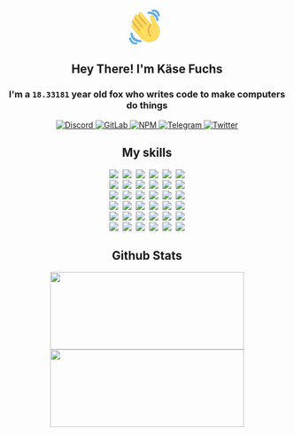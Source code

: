 <div><p align=center><img src=./resources/images/wave.gif width=64px height=64px></p><h2 align=center>Hey There! I'm Käse Fuchs</h2><h3 align=center>I'm a <code>18.33181</code> year old fox who writes code to make computers do things</h3><p align=center><a href=https://discord.com/users/507526681125322772><img alt=Discord src="https://img.shields.io/badge/Discord-5865F2?logo=discord&logoColor=white&style=flat-square#fc1d206d0d639602bcf327ff6de237a7"> </a><a href=https://gitlab.com/kasefuchs><img alt=GitLab src="https://img.shields.io/badge/GitLab-330F63?logo=gitlab&logoColor=white&style=flat-square#fc1d206d0d639602bcf327ff6de237a7"> </a><a href=https://npmjs.com/~kasefuchs><img alt=NPM src="https://img.shields.io/badge/NPM-CB3837?logo=npm&logoColor=white&style=flat-square#fc1d206d0d639602bcf327ff6de237a7"> </a><a href=https://t.me/kasefuchs><img alt=Telegram src="https://img.shields.io/badge/Telegram-2CA5E0?logo=telegram&logoColor=white&style=flat-square#fc1d206d0d639602bcf327ff6de237a7"> </a><a href=https://twitter.com/kasefuchs><img alt=Twitter src="https://img.shields.io/badge/Twitter-1DA1F2?logo=twitter&logoColor=white&style=flat-square#fc1d206d0d639602bcf327ff6de237a7"></a></p><h2 align=center>My skills</h2><p align=center><a href=https://aws.amazon.com/ ><picture><source srcset="https://skillicons.dev/icons?i=aws&theme=dark#fc1d206d0d639602bcf327ff6de237a7" media="(prefers-color-scheme: dark)"><source srcset="https://skillicons.dev/icons?i=aws&theme=light#fc1d206d0d639602bcf327ff6de237a7" media="(prefers-color-scheme: light), (prefers-color-scheme: no-preference)"><img src="https://skillicons.dev/icons?i=aws&theme=light#fc1d206d0d639602bcf327ff6de237a7"></picture></a>&nbsp;&nbsp;<a href=https://en.wikipedia.org/wiki/Bash_(Unix_shell)><picture><source srcset="https://skillicons.dev/icons?i=bash&theme=dark#fc1d206d0d639602bcf327ff6de237a7" media="(prefers-color-scheme: dark)"><source srcset="https://skillicons.dev/icons?i=bash&theme=light#fc1d206d0d639602bcf327ff6de237a7" media="(prefers-color-scheme: light), (prefers-color-scheme: no-preference)"><img src="https://skillicons.dev/icons?i=bash&theme=light#fc1d206d0d639602bcf327ff6de237a7"></picture></a>&nbsp;&nbsp;<a href=https://discord.com/developers/docs><picture><source srcset="https://skillicons.dev/icons?i=bots&theme=dark#fc1d206d0d639602bcf327ff6de237a7" media="(prefers-color-scheme: dark)"><source srcset="https://skillicons.dev/icons?i=bots&theme=light#fc1d206d0d639602bcf327ff6de237a7" media="(prefers-color-scheme: light), (prefers-color-scheme: no-preference)"><img src="https://skillicons.dev/icons?i=bots&theme=light#fc1d206d0d639602bcf327ff6de237a7"></picture></a>&nbsp;&nbsp;<a href=https://www.cloudflare.com/ ><picture><source srcset="https://skillicons.dev/icons?i=cloudflare&theme=dark#fc1d206d0d639602bcf327ff6de237a7" media="(prefers-color-scheme: dark)"><source srcset="https://skillicons.dev/icons?i=cloudflare&theme=light#fc1d206d0d639602bcf327ff6de237a7" media="(prefers-color-scheme: light), (prefers-color-scheme: no-preference)"><img src="https://skillicons.dev/icons?i=cloudflare&theme=light#fc1d206d0d639602bcf327ff6de237a7"></picture></a>&nbsp;&nbsp;<a href=https://en.wikipedia.org/wiki/CSS><picture><source srcset="https://skillicons.dev/icons?i=css&theme=dark#fc1d206d0d639602bcf327ff6de237a7" media="(prefers-color-scheme: dark)"><source srcset="https://skillicons.dev/icons?i=css&theme=light#fc1d206d0d639602bcf327ff6de237a7" media="(prefers-color-scheme: light), (prefers-color-scheme: no-preference)"><img src="https://skillicons.dev/icons?i=css&theme=light#fc1d206d0d639602bcf327ff6de237a7"></picture></a>&nbsp;&nbsp;<a href=https://www.docker.com/ ><picture><source srcset="https://skillicons.dev/icons?i=docker&theme=dark#fc1d206d0d639602bcf327ff6de237a7" media="(prefers-color-scheme: dark)"><source srcset="https://skillicons.dev/icons?i=docker&theme=light#fc1d206d0d639602bcf327ff6de237a7" media="(prefers-color-scheme: light), (prefers-color-scheme: no-preference)"><img src="https://skillicons.dev/icons?i=docker&theme=light#fc1d206d0d639602bcf327ff6de237a7"></picture></a><br><a href=https://www.electronjs.org/ ><picture><source srcset="https://skillicons.dev/icons?i=electron&theme=dark#fc1d206d0d639602bcf327ff6de237a7" media="(prefers-color-scheme: dark)"><source srcset="https://skillicons.dev/icons?i=electron&theme=light#fc1d206d0d639602bcf327ff6de237a7" media="(prefers-color-scheme: light), (prefers-color-scheme: no-preference)"><img src="https://skillicons.dev/icons?i=electron&theme=light#fc1d206d0d639602bcf327ff6de237a7"></picture></a>&nbsp;&nbsp;<a href=https://expressjs.com/ ><picture><source srcset="https://skillicons.dev/icons?i=express&theme=dark#fc1d206d0d639602bcf327ff6de237a7" media="(prefers-color-scheme: dark)"><source srcset="https://skillicons.dev/icons?i=express&theme=light#fc1d206d0d639602bcf327ff6de237a7" media="(prefers-color-scheme: light), (prefers-color-scheme: no-preference)"><img src="https://skillicons.dev/icons?i=express&theme=light#fc1d206d0d639602bcf327ff6de237a7"></picture></a>&nbsp;&nbsp;<a href=https://www.figma.com/ ><picture><source srcset="https://skillicons.dev/icons?i=figma&theme=dark#fc1d206d0d639602bcf327ff6de237a7" media="(prefers-color-scheme: dark)"><source srcset="https://skillicons.dev/icons?i=figma&theme=light#fc1d206d0d639602bcf327ff6de237a7" media="(prefers-color-scheme: light), (prefers-color-scheme: no-preference)"><img src="https://skillicons.dev/icons?i=figma&theme=light#fc1d206d0d639602bcf327ff6de237a7"></picture></a>&nbsp;&nbsp;<a href=https://firebase.google.com/ ><picture><source srcset="https://skillicons.dev/icons?i=firebase&theme=dark#fc1d206d0d639602bcf327ff6de237a7" media="(prefers-color-scheme: dark)"><source srcset="https://skillicons.dev/icons?i=firebase&theme=light#fc1d206d0d639602bcf327ff6de237a7" media="(prefers-color-scheme: light), (prefers-color-scheme: no-preference)"><img src="https://skillicons.dev/icons?i=firebase&theme=light#fc1d206d0d639602bcf327ff6de237a7"></picture></a>&nbsp;&nbsp;<a href=https://flask.palletsprojects.com/ ><picture><source srcset="https://skillicons.dev/icons?i=flask&theme=dark#fc1d206d0d639602bcf327ff6de237a7" media="(prefers-color-scheme: dark)"><source srcset="https://skillicons.dev/icons?i=flask&theme=light#fc1d206d0d639602bcf327ff6de237a7" media="(prefers-color-scheme: light), (prefers-color-scheme: no-preference)"><img src="https://skillicons.dev/icons?i=flask&theme=light#fc1d206d0d639602bcf327ff6de237a7"></picture></a>&nbsp;&nbsp;<a href=https://cloud.google.com/ ><picture><source srcset="https://skillicons.dev/icons?i=gcp&theme=dark#fc1d206d0d639602bcf327ff6de237a7" media="(prefers-color-scheme: dark)"><source srcset="https://skillicons.dev/icons?i=gcp&theme=light#fc1d206d0d639602bcf327ff6de237a7" media="(prefers-color-scheme: light), (prefers-color-scheme: no-preference)"><img src="https://skillicons.dev/icons?i=gcp&theme=light#fc1d206d0d639602bcf327ff6de237a7"></picture></a><br><a href=https://git-scm.com/ ><picture><source srcset="https://skillicons.dev/icons?i=git&theme=dark#fc1d206d0d639602bcf327ff6de237a7" media="(prefers-color-scheme: dark)"><source srcset="https://skillicons.dev/icons?i=git&theme=light#fc1d206d0d639602bcf327ff6de237a7" media="(prefers-color-scheme: light), (prefers-color-scheme: no-preference)"><img src="https://skillicons.dev/icons?i=git&theme=light#fc1d206d0d639602bcf327ff6de237a7"></picture></a>&nbsp;&nbsp;<a href=https://github.com/ ><picture><source srcset="https://skillicons.dev/icons?i=github&theme=dark#fc1d206d0d639602bcf327ff6de237a7" media="(prefers-color-scheme: dark)"><source srcset="https://skillicons.dev/icons?i=github&theme=light#fc1d206d0d639602bcf327ff6de237a7" media="(prefers-color-scheme: light), (prefers-color-scheme: no-preference)"><img src="https://skillicons.dev/icons?i=github&theme=light#fc1d206d0d639602bcf327ff6de237a7"></picture></a>&nbsp;&nbsp;<a href=https://gitlab.com/ ><picture><source srcset="https://skillicons.dev/icons?i=gitlab&theme=dark#fc1d206d0d639602bcf327ff6de237a7" media="(prefers-color-scheme: dark)"><source srcset="https://skillicons.dev/icons?i=gitlab&theme=light#fc1d206d0d639602bcf327ff6de237a7" media="(prefers-color-scheme: light), (prefers-color-scheme: no-preference)"><img src="https://skillicons.dev/icons?i=gitlab&theme=light#fc1d206d0d639602bcf327ff6de237a7"></picture></a>&nbsp;&nbsp;<a href=https://www.heroku.com/ ><picture><source srcset="https://skillicons.dev/icons?i=heroku&theme=dark#fc1d206d0d639602bcf327ff6de237a7" media="(prefers-color-scheme: dark)"><source srcset="https://skillicons.dev/icons?i=heroku&theme=light#fc1d206d0d639602bcf327ff6de237a7" media="(prefers-color-scheme: light), (prefers-color-scheme: no-preference)"><img src="https://skillicons.dev/icons?i=heroku&theme=light#fc1d206d0d639602bcf327ff6de237a7"></picture></a>&nbsp;&nbsp;<a href=https://en.wikipedia.org/wiki/HTML><picture><source srcset="https://skillicons.dev/icons?i=html&theme=dark#fc1d206d0d639602bcf327ff6de237a7" media="(prefers-color-scheme: dark)"><source srcset="https://skillicons.dev/icons?i=html&theme=light#fc1d206d0d639602bcf327ff6de237a7" media="(prefers-color-scheme: light), (prefers-color-scheme: no-preference)"><img src="https://skillicons.dev/icons?i=html&theme=light#fc1d206d0d639602bcf327ff6de237a7"></picture></a>&nbsp;&nbsp;<a href=https://en.wikipedia.org/wiki/JavaScript><picture><source srcset="https://skillicons.dev/icons?i=js&theme=dark#fc1d206d0d639602bcf327ff6de237a7" media="(prefers-color-scheme: dark)"><source srcset="https://skillicons.dev/icons?i=js&theme=light#fc1d206d0d639602bcf327ff6de237a7" media="(prefers-color-scheme: light), (prefers-color-scheme: no-preference)"><img src="https://skillicons.dev/icons?i=js&theme=light#fc1d206d0d639602bcf327ff6de237a7"></picture></a><br><a href=https://en.wikipedia.org/wiki/Linux><picture><source srcset="https://skillicons.dev/icons?i=linux&theme=dark#fc1d206d0d639602bcf327ff6de237a7" media="(prefers-color-scheme: dark)"><source srcset="https://skillicons.dev/icons?i=linux&theme=light#fc1d206d0d639602bcf327ff6de237a7" media="(prefers-color-scheme: light), (prefers-color-scheme: no-preference)"><img src="https://skillicons.dev/icons?i=linux&theme=light#fc1d206d0d639602bcf327ff6de237a7"></picture></a>&nbsp;&nbsp;<a href=https://mui.com/ ><picture><source srcset="https://skillicons.dev/icons?i=materialui&theme=dark#fc1d206d0d639602bcf327ff6de237a7" media="(prefers-color-scheme: dark)"><source srcset="https://skillicons.dev/icons?i=materialui&theme=light#fc1d206d0d639602bcf327ff6de237a7" media="(prefers-color-scheme: light), (prefers-color-scheme: no-preference)"><img src="https://skillicons.dev/icons?i=materialui&theme=light#fc1d206d0d639602bcf327ff6de237a7"></picture></a>&nbsp;&nbsp;<a href=https://en.wikipedia.org/wiki/Markdown><picture><source srcset="https://skillicons.dev/icons?i=md&theme=dark#fc1d206d0d639602bcf327ff6de237a7" media="(prefers-color-scheme: dark)"><source srcset="https://skillicons.dev/icons?i=md&theme=light#fc1d206d0d639602bcf327ff6de237a7" media="(prefers-color-scheme: light), (prefers-color-scheme: no-preference)"><img src="https://skillicons.dev/icons?i=md&theme=light#fc1d206d0d639602bcf327ff6de237a7"></picture></a>&nbsp;&nbsp;<a href=https://www.mongodb.com/ ><picture><source srcset="https://skillicons.dev/icons?i=mongodb&theme=dark#fc1d206d0d639602bcf327ff6de237a7" media="(prefers-color-scheme: dark)"><source srcset="https://skillicons.dev/icons?i=mongodb&theme=light#fc1d206d0d639602bcf327ff6de237a7" media="(prefers-color-scheme: light), (prefers-color-scheme: no-preference)"><img src="https://skillicons.dev/icons?i=mongodb&theme=light#fc1d206d0d639602bcf327ff6de237a7"></picture></a>&nbsp;&nbsp;<a href=https://www.mysql.com/ ><picture><source srcset="https://skillicons.dev/icons?i=mysql&theme=dark#fc1d206d0d639602bcf327ff6de237a7" media="(prefers-color-scheme: dark)"><source srcset="https://skillicons.dev/icons?i=mysql&theme=light#fc1d206d0d639602bcf327ff6de237a7" media="(prefers-color-scheme: light), (prefers-color-scheme: no-preference)"><img src="https://skillicons.dev/icons?i=mysql&theme=light#fc1d206d0d639602bcf327ff6de237a7"></picture></a>&nbsp;&nbsp;<a href=https://nextjs.org/ ><picture><source srcset="https://skillicons.dev/icons?i=nextjs&theme=dark#fc1d206d0d639602bcf327ff6de237a7" media="(prefers-color-scheme: dark)"><source srcset="https://skillicons.dev/icons?i=nextjs&theme=light#fc1d206d0d639602bcf327ff6de237a7" media="(prefers-color-scheme: light), (prefers-color-scheme: no-preference)"><img src="https://skillicons.dev/icons?i=nextjs&theme=light#fc1d206d0d639602bcf327ff6de237a7"></picture></a><br><a href=https://nodejs.org/en/ ><picture><source srcset="https://skillicons.dev/icons?i=nodejs&theme=dark#fc1d206d0d639602bcf327ff6de237a7" media="(prefers-color-scheme: dark)"><source srcset="https://skillicons.dev/icons?i=nodejs&theme=light#fc1d206d0d639602bcf327ff6de237a7" media="(prefers-color-scheme: light), (prefers-color-scheme: no-preference)"><img src="https://skillicons.dev/icons?i=nodejs&theme=light#fc1d206d0d639602bcf327ff6de237a7"></picture></a>&nbsp;&nbsp;<a href=https://www.postgresql.org/ ><picture><source srcset="https://skillicons.dev/icons?i=postgres&theme=dark#fc1d206d0d639602bcf327ff6de237a7" media="(prefers-color-scheme: dark)"><source srcset="https://skillicons.dev/icons?i=postgres&theme=light#fc1d206d0d639602bcf327ff6de237a7" media="(prefers-color-scheme: light), (prefers-color-scheme: no-preference)"><img src="https://skillicons.dev/icons?i=postgres&theme=light#fc1d206d0d639602bcf327ff6de237a7"></picture></a>&nbsp;&nbsp;<a href=https://learn.microsoft.com/en-us/powershell/ ><picture><source srcset="https://skillicons.dev/icons?i=powershell&theme=dark#fc1d206d0d639602bcf327ff6de237a7" media="(prefers-color-scheme: dark)"><source srcset="https://skillicons.dev/icons?i=powershell&theme=light#fc1d206d0d639602bcf327ff6de237a7" media="(prefers-color-scheme: light), (prefers-color-scheme: no-preference)"><img src="https://skillicons.dev/icons?i=powershell&theme=light#fc1d206d0d639602bcf327ff6de237a7"></picture></a>&nbsp;&nbsp;<a href=https://www.python.org/ ><picture><source srcset="https://skillicons.dev/icons?i=py&theme=dark#fc1d206d0d639602bcf327ff6de237a7" media="(prefers-color-scheme: dark)"><source srcset="https://skillicons.dev/icons?i=py&theme=light#fc1d206d0d639602bcf327ff6de237a7" media="(prefers-color-scheme: light), (prefers-color-scheme: no-preference)"><img src="https://skillicons.dev/icons?i=py&theme=light#fc1d206d0d639602bcf327ff6de237a7"></picture></a>&nbsp;&nbsp;<a href=https://www.raspberrypi.org/ ><picture><source srcset="https://skillicons.dev/icons?i=raspberrypi&theme=dark#fc1d206d0d639602bcf327ff6de237a7" media="(prefers-color-scheme: dark)"><source srcset="https://skillicons.dev/icons?i=raspberrypi&theme=light#fc1d206d0d639602bcf327ff6de237a7" media="(prefers-color-scheme: light), (prefers-color-scheme: no-preference)"><img src="https://skillicons.dev/icons?i=raspberrypi&theme=light#fc1d206d0d639602bcf327ff6de237a7"></picture></a>&nbsp;&nbsp;<a href=https://reactjs.org/ ><picture><source srcset="https://skillicons.dev/icons?i=react&theme=dark#fc1d206d0d639602bcf327ff6de237a7" media="(prefers-color-scheme: dark)"><source srcset="https://skillicons.dev/icons?i=react&theme=light#fc1d206d0d639602bcf327ff6de237a7" media="(prefers-color-scheme: light), (prefers-color-scheme: no-preference)"><img src="https://skillicons.dev/icons?i=react&theme=light#fc1d206d0d639602bcf327ff6de237a7"></picture></a><br><a href=https://redux.js.org/ ><picture><source srcset="https://skillicons.dev/icons?i=redux&theme=dark#fc1d206d0d639602bcf327ff6de237a7" media="(prefers-color-scheme: dark)"><source srcset="https://skillicons.dev/icons?i=redux&theme=light#fc1d206d0d639602bcf327ff6de237a7" media="(prefers-color-scheme: light), (prefers-color-scheme: no-preference)"><img src="https://skillicons.dev/icons?i=redux&theme=light#fc1d206d0d639602bcf327ff6de237a7"></picture></a>&nbsp;&nbsp;<a href=https://en.wikipedia.org/wiki/Regular_expression><picture><source srcset="https://skillicons.dev/icons?i=regex&theme=dark#fc1d206d0d639602bcf327ff6de237a7" media="(prefers-color-scheme: dark)"><source srcset="https://skillicons.dev/icons?i=regex&theme=light#fc1d206d0d639602bcf327ff6de237a7" media="(prefers-color-scheme: light), (prefers-color-scheme: no-preference)"><img src="https://skillicons.dev/icons?i=regex&theme=light#fc1d206d0d639602bcf327ff6de237a7"></picture></a>&nbsp;&nbsp;<a href=https://en.wikipedia.org/wiki/Sass_(stylesheet_language)><picture><source srcset="https://skillicons.dev/icons?i=sass&theme=dark#fc1d206d0d639602bcf327ff6de237a7" media="(prefers-color-scheme: dark)"><source srcset="https://skillicons.dev/icons?i=sass&theme=light#fc1d206d0d639602bcf327ff6de237a7" media="(prefers-color-scheme: light), (prefers-color-scheme: no-preference)"><img src="https://skillicons.dev/icons?i=sass&theme=light#fc1d206d0d639602bcf327ff6de237a7"></picture></a>&nbsp;&nbsp;<a href=https://www.typescriptlang.org/ ><picture><source srcset="https://skillicons.dev/icons?i=ts&theme=dark#fc1d206d0d639602bcf327ff6de237a7" media="(prefers-color-scheme: dark)"><source srcset="https://skillicons.dev/icons?i=ts&theme=light#fc1d206d0d639602bcf327ff6de237a7" media="(prefers-color-scheme: light), (prefers-color-scheme: no-preference)"><img src="https://skillicons.dev/icons?i=ts&theme=light#fc1d206d0d639602bcf327ff6de237a7"></picture></a>&nbsp;&nbsp;<a href=https://unity.com/ ><picture><source srcset="https://skillicons.dev/icons?i=unity&theme=dark#fc1d206d0d639602bcf327ff6de237a7" media="(prefers-color-scheme: dark)"><source srcset="https://skillicons.dev/icons?i=unity&theme=light#fc1d206d0d639602bcf327ff6de237a7" media="(prefers-color-scheme: light), (prefers-color-scheme: no-preference)"><img src="https://skillicons.dev/icons?i=unity&theme=light#fc1d206d0d639602bcf327ff6de237a7"></picture></a>&nbsp;&nbsp;<a href=https://workers.cloudflare.com/ ><picture><source srcset="https://skillicons.dev/icons?i=workers&theme=dark#fc1d206d0d639602bcf327ff6de237a7" media="(prefers-color-scheme: dark)"><source srcset="https://skillicons.dev/icons?i=workers&theme=light#fc1d206d0d639602bcf327ff6de237a7" media="(prefers-color-scheme: light), (prefers-color-scheme: no-preference)"><img src="https://skillicons.dev/icons?i=workers&theme=light#fc1d206d0d639602bcf327ff6de237a7"></picture></a><br></p><h2 align=center>Github Stats</h2><p align=center><picture><source srcset="https://github-readme-stats-kasefuchs.vercel.app/api/?count_private=true&hide_border=true&hide_rank=true&line_height=20&hide_title=true&username=Kasefuchs&theme=dark#fc1d206d0d639602bcf327ff6de237a7" media="(prefers-color-scheme: dark)"><source srcset="https://github-readme-stats-kasefuchs.vercel.app/api/?count_private=true&hide_border=true&hide_rank=true&line_height=20&hide_title=true&username=Kasefuchs&theme=light#fc1d206d0d639602bcf327ff6de237a7" media="(prefers-color-scheme: light), (prefers-color-scheme: no-preference)"><img align=middle width=350 height=140 src="https://github-readme-stats-kasefuchs.vercel.app/api/?count_private=true&hide_border=true&hide_rank=true&line_height=20&hide_title=true&username=Kasefuchs&theme=light#fc1d206d0d639602bcf327ff6de237a7"></picture><picture><source srcset="https://github-readme-stats-kasefuchs.vercel.app/api/top-langs/?count_private=true&hide_border=true&layout=compact&username=Kasefuchs&theme=dark#fc1d206d0d639602bcf327ff6de237a7" media="(prefers-color-scheme: dark)"><source srcset="https://github-readme-stats-kasefuchs.vercel.app/api/top-langs/?count_private=true&hide_border=true&layout=compact&username=Kasefuchs&theme=light#fc1d206d0d639602bcf327ff6de237a7" media="(prefers-color-scheme: light), (prefers-color-scheme: no-preference)"><img align=middle width=350 height=140 src="https://github-readme-stats-kasefuchs.vercel.app/api/top-langs/?count_private=true&hide_border=true&layout=compact&username=Kasefuchs&theme=light#fc1d206d0d639602bcf327ff6de237a7"></picture></p><img src="https://hit.yhype.me/github/profile?user_id=64592097#fc1d206d0d639602bcf327ff6de237a7" alt=""></div>